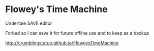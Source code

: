 # Flowey's Time Machine
Undertale SAVE editor

Forked so I can save it for future offline use and to keep as a backup

http://crumblingstatue.github.io/FloweysTimeMachine
